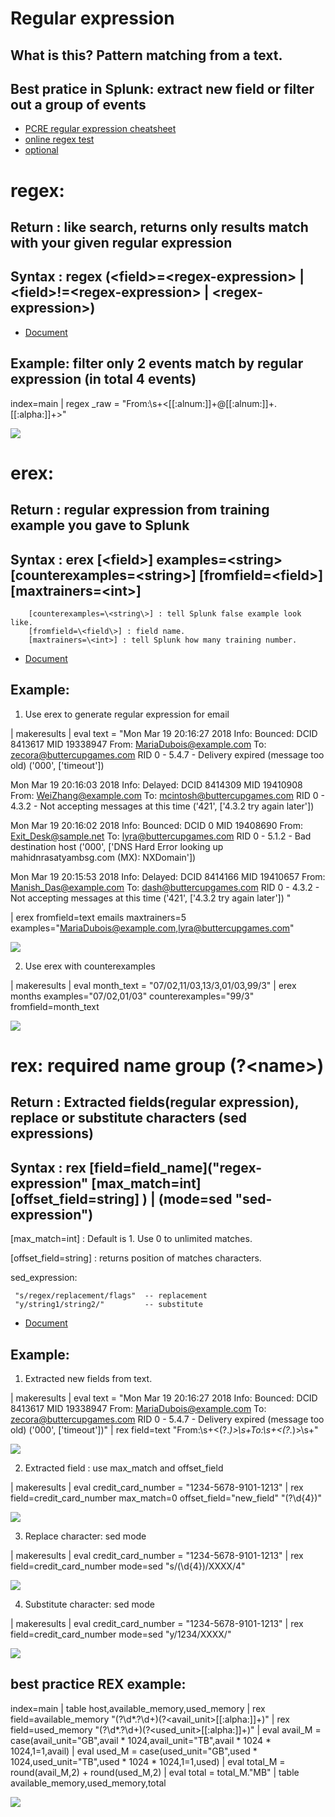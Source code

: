 # Regular expression 
## What is this? Pattern matching from a text. 
## Best pratice in Splunk: extract new field  or filter out a group of events

* [PCRE regular expression cheatsheet](https://www.debuggex.com/cheatsheet/regex/pcre)
* [online regex test](https://regex101.com/)
* [optional](https://docs.splunk.com/Documentation/Splunk/8.0.2/Knowledge/AboutSplunkregularexpressions)

# regex:
## Return :  like search, returns only results match with your given regular expression 
## Syntax : regex (\<field>=\<regex-expression> | \<field>!=\<regex-expression> | \<regex-expression>)

* [Document](https://docs.splunk.com/Documentation/Splunk/8.0.2/SearchReference/Regex)
## Example: filter only 2 events match by regular expression (in total 4 events)

index=main | regex _raw = "From:\s+<[[:alnum:]]+@[[:alnum:]]+\.[[:alpha:]]+>"

![](image./regex1.png)

# erex:
## Return :  regular expression from training example you gave to Splunk
## Syntax : erex [\<field>] examples=\<string> [counterexamples=\<string\>] [fromfield=\<field\>] [maxtrainers=\<int>]

		[counterexamples=\<string\>] : tell Splunk false example look like.
		[fromfield=\<field\>] : field name.
		[maxtrainers=\<int>] : tell Splunk how many training number.
		
* [Document](https://docs.splunk.com/Documentation/Splunk/8.0.2/SearchReference/Erex)
## Example: 
1. Use erex to generate regular expression for email

| makeresults 
| eval text = "Mon Mar 19 20:16:27 2018 Info: Bounced: DCID 8413617 MID 19338947 From: <MariaDubois@example.com> To: <zecora@buttercupgames.com> RID 0 - 5.4.7 - Delivery expired (message too old) ('000', ['timeout']) 

Mon Mar 19 20:16:03 2018 Info: Delayed: DCID 8414309 MID 19410908 From: <WeiZhang@example.com> To: <mcintosh@buttercupgames.com> RID 0 - 4.3.2 - Not accepting messages at this time ('421', ['4.3.2 try again later']) 

Mon Mar 19 20:16:02 2018 Info: Bounced: DCID 0 MID 19408690 From: <Exit_Desk@sample.net> To: <lyra@buttercupgames.com> RID 0 - 5.1.2 - Bad destination host ('000', ['DNS Hard Error looking up mahidnrasatyambsg.com (MX):  NXDomain']) 

Mon Mar 19 20:15:53 2018 Info: Delayed: DCID 8414166 MID 19410657 From: <Manish_Das@example.com> To: <dash@buttercupgames.com> RID 0 - 4.3.2 - Not accepting messages at this time ('421', ['4.3.2 try again later']) "

| erex fromfield=text emails maxtrainers=5  examples="MariaDubois@example.com,lyra@buttercupgames.com"

![](image./erex1.png)

2. Use erex with counterexamples

| makeresults
| eval month_text =  "07/02,11/03,13/3,01/03,99/3"
| erex  months examples="07/02,01/03" counterexamples="99/3" fromfield=month_text

![](image./erex2.png)

# rex: required name group (?\<name\>)
## Return :  Extracted fields(regular expression), replace or substitute characters (sed expressions)
## Syntax : rex [field=field_name]("regex-expression" [max_match=int] [offset_field=string] ) | (mode=sed "sed-expression")

[max_match=int] : Default is 1. Use 0 to unlimited matches. 

[offset_field=string] : returns position of matches characters.

sed_expression: 

	 "s/regex/replacement/flags"  -- replacement
	 "y/string1/string2/"         -- substitute
    
* [Document](https://docs.splunk.com/Documentation/Splunk/8.0.2/SearchReference/Rex)
## Example: 

1. Extracted new fields from text.

| makeresults 
| eval text = "Mon Mar 19 20:16:27 2018 Info: Bounced: DCID 8413617 MID 19338947 From: <MariaDubois@example.com> To: <zecora@buttercupgames.com> RID 0 - 5.4.7 - Delivery expired (message too old) ('000', ['timeout'])"
| rex field=text "From:\s+<(?<from>.*)>\s+To:\s+<(?<to>.*)>\s+"

![](image./rex1.png)

2. Extracted field : use max_match and offset_field

| makeresults 
| eval credit_card_number = "1234-5678-9101-1213" 
| rex field=credit_card_number max_match=0  offset_field="new_field" "(?<digits>\d{4})"

![](image./rex2.png)


3. Replace character: sed mode

| makeresults
| eval credit_card_number = "1234-5678-9101-1213" 
| rex field=credit_card_number mode=sed "s/(\d{4})/XXXX/4"

![](image./rex4.png)

4. Substitute character: sed mode

| makeresults
| eval credit_card_number = "1234-5678-9101-1213" 
| rex field=credit_card_number mode=sed "y/1234/XXXX/"

![](image./rex4.png)

## best practice REX example:

index=main 
|  table host,available_memory,used_memory
|  rex field=available_memory "(?<avail>\d*\.?\d+)(?<avail_unit>[[:alpha:]]+)"
|  rex field=used_memory "(?<used>\d*\.?\d+)(?<used_unit>[[:alpha:]]+)"
|  eval avail_M = case(avail_unit="GB",avail * 1024,avail_unit="TB",avail * 1024 * 1024,1=1,avail)
|  eval used_M = case(used_unit="GB",used * 1024,used_unit="TB",used * 1024 * 1024,1=1,used)
|  eval total_M = round(avail_M,2) + round(used_M,2)
|  eval total = total_M."MB"
| table available_memory,used_memory,total
	
![](image./rex5.png)
